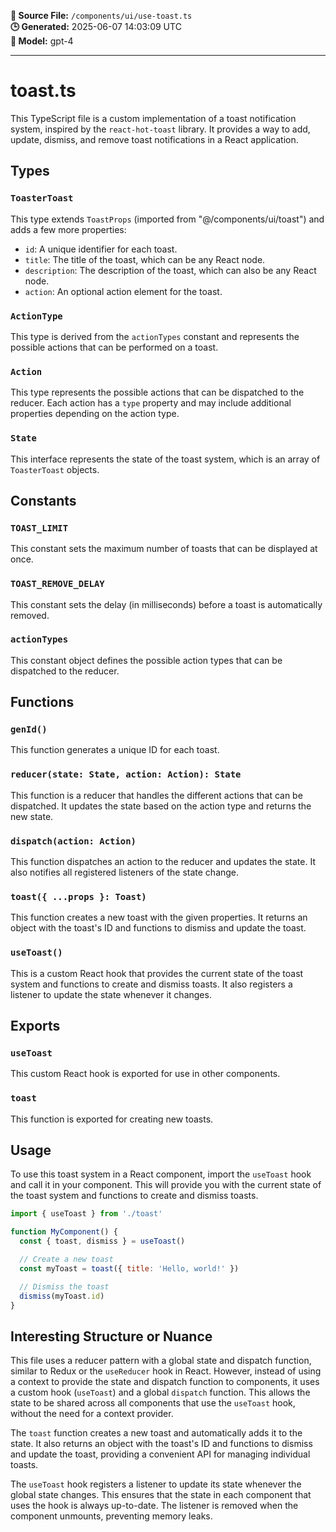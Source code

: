 **📄 Source File:** `/components/ui/use-toast.ts`  
**🕒 Generated:** 2025-06-07 14:03:09 UTC  
**🤖 Model:** gpt-4

---

# toast.ts

This TypeScript file is a custom implementation of a toast notification system, inspired by the `react-hot-toast` library. It provides a way to add, update, dismiss, and remove toast notifications in a React application.

## Types

### `ToasterToast`

This type extends `ToastProps` (imported from "@/components/ui/toast") and adds a few more properties:

- `id`: A unique identifier for each toast.
- `title`: The title of the toast, which can be any React node.
- `description`: The description of the toast, which can also be any React node.
- `action`: An optional action element for the toast.

### `ActionType`

This type is derived from the `actionTypes` constant and represents the possible actions that can be performed on a toast.

### `Action`

This type represents the possible actions that can be dispatched to the reducer. Each action has a `type` property and may include additional properties depending on the action type.

### `State`

This interface represents the state of the toast system, which is an array of `ToasterToast` objects.

## Constants

### `TOAST_LIMIT`

This constant sets the maximum number of toasts that can be displayed at once.

### `TOAST_REMOVE_DELAY`

This constant sets the delay (in milliseconds) before a toast is automatically removed.

### `actionTypes`

This constant object defines the possible action types that can be dispatched to the reducer.

## Functions

### `genId()`

This function generates a unique ID for each toast.

### `reducer(state: State, action: Action): State`

This function is a reducer that handles the different actions that can be dispatched. It updates the state based on the action type and returns the new state.

### `dispatch(action: Action)`

This function dispatches an action to the reducer and updates the state. It also notifies all registered listeners of the state change.

### `toast({ ...props }: Toast)`

This function creates a new toast with the given properties. It returns an object with the toast's ID and functions to dismiss and update the toast.

### `useToast()`

This is a custom React hook that provides the current state of the toast system and functions to create and dismiss toasts. It also registers a listener to update the state whenever it changes.

## Exports

### `useToast`

This custom React hook is exported for use in other components.

### `toast`

This function is exported for creating new toasts.

## Usage

To use this toast system in a React component, import the `useToast` hook and call it in your component. This will provide you with the current state of the toast system and functions to create and dismiss toasts.

```jsx
import { useToast } from './toast'

function MyComponent() {
  const { toast, dismiss } = useToast()

  // Create a new toast
  const myToast = toast({ title: 'Hello, world!' })

  // Dismiss the toast
  dismiss(myToast.id)
}
```

## Interesting Structure or Nuance

This file uses a reducer pattern with a global state and dispatch function, similar to Redux or the `useReducer` hook in React. However, instead of using a context to provide the state and dispatch function to components, it uses a custom hook (`useToast`) and a global `dispatch` function. This allows the state to be shared across all components that use the `useToast` hook, without the need for a context provider.

The `toast` function creates a new toast and automatically adds it to the state. It also returns an object with the toast's ID and functions to dismiss and update the toast, providing a convenient API for managing individual toasts.

The `useToast` hook registers a listener to update its state whenever the global state changes. This ensures that the state in each component that uses the hook is always up-to-date. The listener is removed when the component unmounts, preventing memory leaks.